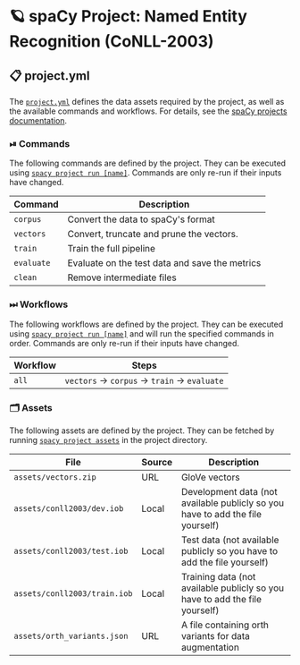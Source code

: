 <!-- SPACY PROJECT: AUTO-GENERATED DOCS START (do not remove) -->

# 🪐 spaCy Project: Named Entity Recognition (CoNLL-2003)

## 📋 project.yml

The [`project.yml`](project.yml) defines the data assets required by the
project, as well as the available commands and workflows. For details, see the
[spaCy projects documentation](https://spacy.io/usage/projects).

### ⏯ Commands

The following commands are defined by the project. They
can be executed using [`spacy project run [name]`](https://spacy.io/api/cli#project-run).
Commands are only re-run if their inputs have changed.

| Command | Description |
| --- | --- |
| `corpus` | Convert the data to spaCy's format |
| `vectors` | Convert, truncate and prune the vectors. |
| `train` | Train the full pipeline |
| `evaluate` | Evaluate on the test data and save the metrics |
| `clean` | Remove intermediate files |

### ⏭ Workflows

The following workflows are defined by the project. They
can be executed using [`spacy project run [name]`](https://spacy.io/api/cli#project-run)
and will run the specified commands in order. Commands are only re-run if their
inputs have changed.

| Workflow | Steps |
| --- | --- |
| `all` | `vectors` &rarr; `corpus` &rarr; `train` &rarr; `evaluate` |

### 🗂 Assets

The following assets are defined by the project. They can
be fetched by running [`spacy project assets`](https://spacy.io/api/cli#project-assets)
in the project directory.

| File | Source | Description |
| --- | --- | --- |
| `assets/vectors.zip` | URL | GloVe vectors |
| `assets/conll2003/dev.iob` | Local | Development data (not available publicly so you have to add the file yourself) |
| `assets/conll2003/test.iob` | Local | Test data (not available publicly so you have to add the file yourself) |
| `assets/conll2003/train.iob` | Local | Training data (not available publicly so you have to add the file yourself) |
| `assets/orth_variants.json` | URL | A file containing orth variants for data augmentation |

<!-- SPACY PROJECT: AUTO-GENERATED DOCS END (do not remove) -->